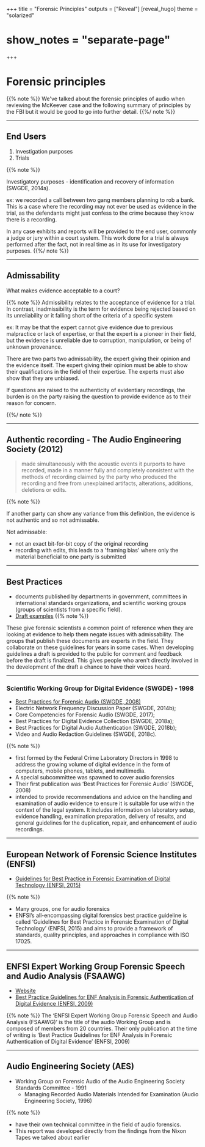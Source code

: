 +++
title = "Forensic Principles"
outputs = ["Reveal"]
[reveal_hugo]
theme = "solarized"
# show_notes = "separate-page"
+++


# Forensic principles

{{% note %}}
We've talked about the forensic principles of audio when reviewing the McKeever case and the following summary of principles by the FBI but it would be good to go into further detail. 
{{%/ note %}}

---

## End Users

1. Investigation purposes
2. Trials 

{{% note %}}

Investigatory purposes -  identification and recovery of information (SWGDE, 2014a). 

ex: we recorded a call between two gang members planning to rob a bank. This is a case where the recording may not ever be used as evidence in the trial, as the defendants might just confess to the crime because they know there is a recording. 

In any case exhibits and reports will be provided to the end user, commonly a judge or jury within a court system. This work done for a trial is always performed after the fact, not in real time as in its use for investigatory purposes.
{{%/ note %}}

---

## Admissability 

What makes evidence acceptable to a court?

{{% note %}}
Admissibility relates to the acceptance of evidence for a trial. In contrast, inadmissibility is the term for evidence being rejected based on its unreliability or it falling short of the criteria of a specific system

ex:  It may be that the expert cannot give evidence due to previous malpractice or lack of expertise, or that the expert is a pioneer in their field, but the evidence is unreliable due to corruption, manipulation, or being of unknown provenance.

There are two parts two admissability,  the expert giving their opinion and the evidence itself. The expert giving their opinion must be able to show their qualifications in the field of their expertise. The experts must also show that they are unbiased. 

If questions are raised to the authenticity of evidentiary recordings, the burden is on the party raising the question to provide evidence as to their reason for concern. 

{{%/ note %}}

--- 

## Authentic recording - The Audio Engineering Society (2012)

> made simultaneously with the acoustic events it purports to have recorded, made in a manner fully and completely consistent with the methods of recording claimed by the party who produced the recording and free from unexplained artifacts, alterations, additions, deletions or edits.

{{% note %}}

If another party can show any variance from this definition, the evidence is not authentic and so not admissable.

Not admissable: 
* not an exact bit-for-bit copy of the original recording
* recording with edits, this leads to a 'framing bias' where only the material beneficial to one party is submitted 


---

## Best Practices

* documents published by departments in government, committees in international standards organizations, and scientific working groups (groups of scientists from a specific field).
* [Draft examples](https://www.swgde.org/documents/draft-released-for-comment)
{{% note %}}

These give forensic scientists a common point of reference when they are looking at evidence to help them negate issues with admissability. The groups that publish these documents are experts in the field. They collaborate on these guidelines for years in some cases. When developing guidelines a draft is provided to the public for comment and feedback before the draft is finalized. This gives people who aren't directly involved in the development of the draft a chance to have their voices heard. 

---

### Scientific Working Group for Digital Evidence (SWGDE) - 1998

* [Best Practices for Forensic Audio (SWGDE, 2008)](https://www.irisinvestigations.com/wp-content/uploads/2019/05/SWGDE-Best-Practices-for-Forensic-Audio-063015.pdf)
* Electric Network Frequency Discussion Paper (SWGDE, 2014b); 
* Core Competencies for Forensic Audio (SWGDE, 2017);
* Best Practices for Digital Evidence Collection (SWGDE, 2018a); 
* Best Practices for Digital Audio Authentication (SWGDE, 2018b); 
* Video and Audio Redaction Guidelines (SWGDE, 2018c).

{{% note %}}
*  first formed by the Federal Crime Laboratory Directors in 1998 to address the growing volume of digital evidence in the form of computers, mobile phones, tablets, and multimedia.
*  A special subcommittee was spawned to cover audio forensics 
*  Their first publication was ‘Best Practices for Forensic Audio’ (SWGDE, 2008)
* intended to provide recommendations and advice on the handling and examination of audio evidence to ensure it is suitable for use within the context of the legal system. It includes information on laboratory setup, evidence handling, examination preparation, delivery of results, and general guidelines for the duplication, repair, and enhancement of audio recordings.

---

## European Network of Forensic Science Institutes (ENFSI)

* [Guidelines for Best Practice in Forensic Examination of Digital Technology (ENFSI, 2015)](https://enfsi.eu/wp-content/uploads/2016/09/1._forensic_examination_of_digital_technology_0.pdf)

{{% note %}}
* Many groups, one for audio forensics 
* ENFSI’s all-encompassing digital forensics best practice guideline is called ‘Guidelines for Best Practice in Forensic Examination of Digital Technology’ (ENFSI, 2015) and aims to provide a framework of standards, quality principles, and approaches in compliance with ISO 17025.

---

## ENFSI Expert Working Group Forensic Speech and Audio Analysis (FSAAWG)


* [Website](https://enfsi.eu/about-enfsi/structure/working-groups/speech-and-audio/)
* [Best Practice Guidelines for ENF Analysis in Forensic Authentication of Digital Evidence (ENFSI, 2009)](https://enfsi.eu/wp-content/uploads/2016/09/forensic_speech_and_audio_analysis_wg_-_best_practice_guidelines_for_enf_analysis_in_forensic_authentication_of_digital_evidence_0.pdf)

{{% note %}}
The ‘ENFSI Expert Working Group Forensic Speech and Audio Analysis (FSAAWG)’ is the title of the audio Working Group and is composed of members from 20 countries. Their only publication at the time of writing is ‘Best Practice Guidelines for ENF Analysis in Forensic Authentication of Digital Evidence’ (ENFSI, 2009)

---

## Audio Engineering Society (AES)

* Working Group on Forensic Audio of the Audio Engineering Society Standards Committee - 1991
    * Managing Recorded Audio Materials Intended for Examination (Audio Engineering Society, 1996)

{{% note %}}
* have their own technical committee in the field of audio forensics.
* This report was developed directly from the findings from the Nixon Tapes we talked about earlier 
